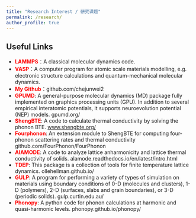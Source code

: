 ```yaml
---
title: "Research Interest / 研究课题"
permalink: /research/
author_profile: true
---
```



## Useful Links
- <span style="color:red; font-weight:bold">LAMMPS</span>：A classical molecular dynamics code. 
- <span style="color:red; font-weight:bold">VASP</span>：A computer program for atomic scale materials modelling, e.g. electronic structure calculations and quantum-mechanical molecular dynamics. 
- <span style="color:red; font-weight:bold">My Github</span>：github.com/chejunwei2 
- <span style="color:red; font-weight:bold">GPUMD</span>:  A general-purpose molecular dynamics (MD) package fully implemented on graphics processing units (GPU). In addition to several empirical interatomic potentials, it supports neuroevolution potential (NEP) models. gpumd.org/ 
- <span style="color:red; font-weight:bold">ShengBTE</span>: A code to calculate thermal conductivity by solving the phonon BTE. www.shengbte.org/ 
- <span style="color:red; font-weight:bold">Fourphonon</span>:  An extension module to ShengBTE for computing four-phonon scattering rates and thermal conductivity github.com/FourPhonon/FourPhonon
- <span style="color:red; font-weight:bold">AlAMODE</span>:  A code to analyze lattice anharmonicity and lattice thermal conductivity of solids. alamode.readthedocs.io/en/latest/intro.html 
- <span style="color:red; font-weight:bold">TDEP</span>: This package is a collection of tools for finite temperature lattice dynamics. ollehellman.github.io/ 
- <span style="color:red; font-weight:bold">GULP</span>: A program for performing a variety of types of simulation on materials using boundary conditions of 0-D (molecules and clusters), 1-D (polymers), 2-D (surfaces, slabs and grain boundaries), or 3-D (periodic solids). gulp.curtin.edu.au/ 
- <span style="color:red; font-weight:bold">Phonopy</span>: A python code for phonon calculations at harmonic and quasi-harmonic levels. phonopy.github.io/phonopy/
